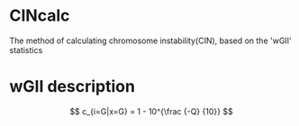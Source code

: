 <script type="text/javascript" async src="https://cdn.mathjax.org/mathjax/latest/MathJax.js?config=TeX-MML-AM_CHTML"> </script>

# CINcalc
The method of calculating chromosome instability(CIN),  based on the 'wGII' statistics

# wGII description

$$
 c_{i=G|x=G} = 1 - 10^{\frac {-Q} {10}}
$$



